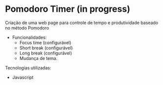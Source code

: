 # Pomodoro Timer (in progress)

Criação de uma web page para controle de tempo e produtividade baseado no método Pomodoro

* Funcionalidades:
  - Focus time (configurável)
  - Short break (configurável)
  - Long break (configurável)
  - Mudança de tema.

Tecnologias utilizadas: 
  - Javascript
